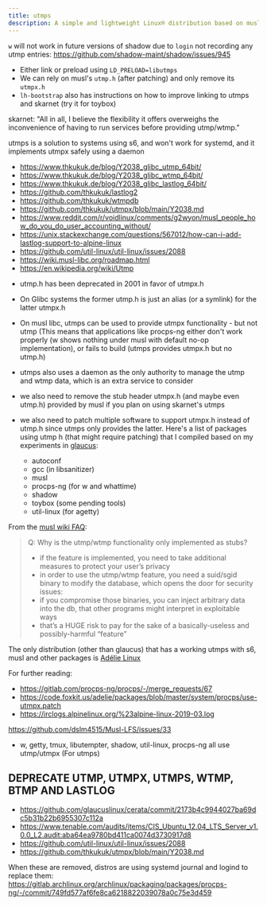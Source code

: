```yaml
---
title: utmps
description: A simple and lightweight Linux® distribution based on musl libc and toybox
---
```


`w` will not work in future versions of shadow due to `login` not recording any utmp entries: https://github.com/shadow-maint/shadow/issues/945

- Either link or preload using `LD_PRELOAD=libutmps`
- We can rely on musl's `utmp.h` (after patching) and only remove its `utmpx.h`
- `lh-bootstrap` also has instructions on how to improve linking to utmps and skarnet (try it for toybox)

skarnet: "All in all, I believe the flexibility it offers overweighs the inconvenience of having to run services before providing utmp/wtmp."

utmps is a solution to systems using s6, and won't work for systemd, and it implements utmpx safely using a daemon

- https://www.thkukuk.de/blog/Y2038_glibc_utmp_64bit/
- https://www.thkukuk.de/blog/Y2038_glibc_wtmp_64bit/
- https://www.thkukuk.de/blog/Y2038_glibc_lastlog_64bit/
- https://github.com/thkukuk/lastlog2
- https://github.com/thkukuk/wtmpdb
- https://github.com/thkukuk/utmpx/blob/main/Y2038.md
- https://www.reddit.com/r/voidlinux/comments/g2wyon/musl_people_how_do_you_do_user_accounting_without/
- https://unix.stackexchange.com/questions/567012/how-can-i-add-lastlog-support-to-alpine-linux
- https://github.com/util-linux/util-linux/issues/2088
- https://wiki.musl-libc.org/roadmap.html
- https://en.wikipedia.org/wiki/Utmp

* utmp.h has been deprecated in 2001 in favor of utmpx.h

* On Glibc systems the former utmp.h is just an alias (or a symlink) for the latter utmpx.h

* On musl libc, utmps can be used to provide utmpx functionality - but not utmp (This means that applications like procps-ng either don't work properly (w shows nothing under musl with default no-op implementation), or fails to build (utmps provides utmpx.h but no utmp.h)

* utmps also uses a daemon as the only authority to manage the utmp and wtmp data, which is an extra service to consider

* we also need to remove the stub header utmpx.h (and maybe even utmp.h) provided by musl if you plan on using skarnet's utmps


* we also need to patch multiple software to support utmpx.h instead of utmp.h since utmps only provides the latter. Here's a list of packages using utmp h (that might require patching) that I compiled based on my experiments in [glaucus](https://www.glaucuslinux.org/):

  - autoconf
  - gcc (in libsanitizer)
  - musl
  - procps-ng (for w and whattime)
  - shadow
  - toybox (some pending tools)
  - util-linux (for agetty)

From the [musl wiki FAQ](https://wiki.musl-libc.org/faq.html):

> Q: Why is the utmp/wtmp functionality only implemented as stubs?
> * if the feature is implemented, you need to take additional measures to protect your user’s privacy
> * in order to use the utmp/wtmp feature, you need a suid/sgid binary to modify the database, which opens the door for security issues:
> * if you compromise those binaries, you can inject arbitrary data into the db, that other programs might interpret in exploitable ways
> * that’s a HUGE risk to pay for the sake of a basically-useless and possibly-harmful “feature”

The only distribution (other than glaucus) that has a working utmps with s6, musl and other packages is [Adélie Linux](https://code.foxkit.us/adelie/packages/-/tree/master)

For further reading:
* https://gitlab.com/procps-ng/procps/-/merge_requests/67
* https://code.foxkit.us/adelie/packages/blob/master/system/procps/use-utmpx.patch
* https://irclogs.alpinelinux.org/%23alpine-linux-2019-03.log

 https://github.com/dslm4515/Musl-LFS/issues/33

- w, getty, tmux, libutempter, shadow, util-linux, procps-ng all use utmp/utmpx (For utmps)

## DEPRECATE UTMP, UTMPX, UTMPS, WTMP, BTMP AND LASTLOG
- https://github.com/glaucuslinux/cerata/commit/2173b4c9944027ba69dc5b31b22b6955307c112a
- https://www.tenable.com/audits/items/CIS_Ubuntu_12.04_LTS_Server_v1.0.0_L2.audit:aba64ea9780bd411ca0074d3730917d8
- https://github.com/util-linux/util-linux/issues/2088
- https://github.com/thkukuk/utmpx/blob/main/Y2038.md

When these are removed, distros are using systemd journal and logind to replace them:
https://gitlab.archlinux.org/archlinux/packaging/packages/procps-ng/-/commit/749fd577af6fe8ca6218822039078a0c75e3d459
